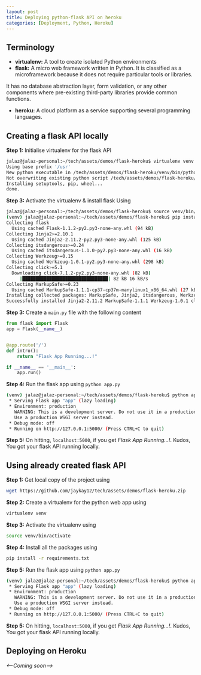 ```yaml
---
layout: post
title: Deploying python-flask API on heroku
categories: [Deployment, Python, Heroku]
---
```


## Terminology
 - **virtualenv:** A tool to create isolated Python environments
 - **flask:** A micro web framework written in Python. It is classified as a microframework because it does not require particular tools or libraries.

 It has no database abstraction layer, form validation, or any other components where pre-existing third-party libraries provide common functions.
 - **heroku:** A cloud platform as a service supporting several programming languages.

## Creating a flask API locally

**Step 1:** Initialise virtualenv for the flask API
```bash
jalaz@jalaz-personal:~/tech/assets/demos/flask-heroku$ virtualenv venv
Using base prefix '/usr'
New python executable in /tech/assets/demos/flask-heroku/venv/bin/python3
Not overwriting existing python script /tech/assets/demos/flask-heroku/venv/bin/python (you must use /tech/assets/demos/flask-heroku/venv/bin/python3)
Installing setuptools, pip, wheel...
done.
```

**Step 3:** Activate the virtualenv & install flask Using
```bash
jalaz@jalaz-personal:~/tech/assets/demos/flask-heroku$ source venv/bin/activate
(venv) jalaz@jalaz-personal:~/tech/assets/demos/flask-heroku$ pip install flask
Collecting flask
  Using cached Flask-1.1.2-py2.py3-none-any.whl (94 kB)
Collecting Jinja2>=2.10.1
  Using cached Jinja2-2.11.2-py2.py3-none-any.whl (125 kB)
Collecting itsdangerous>=0.24
  Using cached itsdangerous-1.1.0-py2.py3-none-any.whl (16 kB)
Collecting Werkzeug>=0.15
  Using cached Werkzeug-1.0.1-py2.py3-none-any.whl (298 kB)
Collecting click>=5.1
  Downloading click-7.1.2-py2.py3-none-any.whl (82 kB)
     |████████████████████████████████| 82 kB 16 kB/s
Collecting MarkupSafe>=0.23
  Using cached MarkupSafe-1.1.1-cp37-cp37m-manylinux1_x86_64.whl (27 kB)
Installing collected packages: MarkupSafe, Jinja2, itsdangerous, Werkzeug, click, flask
Successfully installed Jinja2-2.11.2 MarkupSafe-1.1.1 Werkzeug-1.0.1 click-7.1.2 flask-1.1.2 itsdangerous-1.1.0
```

**Step 3:** Create a `main.py` file with the following content

```python
from flask import Flask
app = Flask(__name__)


@app.route('/')
def intro():
    return "Flask App Running...!"

if __name__ == '__main__':
    app.run()
```

**Step 4:** Run the flask app using `python app.py`
```bash
(venv) jalaz@jalaz-personal:~/tech/assets/demos/flask-heroku$ python app.py
 * Serving Flask app "app" (lazy loading)
 * Environment: production
   WARNING: This is a development server. Do not use it in a production deployment.
   Use a production WSGI server instead.
 * Debug mode: off
 * Running on http://127.0.0.1:5000/ (Press CTRL+C to quit)
```

**Step 5:** On hitting, `localhost:5000`, if you get _Flask App Running...!_. Kudos, You got your flask API running locally.

## Using already created flask API
**Step 1:**
Get local copy of the project using
```bash
wget https://github.com/jaykay12/tech/assets/demos/flask-heroku.zip
```

**Step 2:** Create a virtualenv for the python web app using
```bash
virtualenv venv
```

**Step 3:** Activate the virtualenv using
```bash
source venv/bin/activate
```

**Step 4:** Install all the packages using
```bash
pip install -r requirements.txt
```

**Step 5:** Run the flask app using `python app.py`
```bash
(venv) jalaz@jalaz-personal:~/tech/assets/demos/flask-heroku$ python app.py
 * Serving Flask app "app" (lazy loading)
 * Environment: production
   WARNING: This is a development server. Do not use it in a production deployment.
   Use a production WSGI server instead.
 * Debug mode: off
 * Running on http://127.0.0.1:5000/ (Press CTRL+C to quit)
```

**Step 5:** On hitting, `localhost:5000`, if you get _Flask App Running...!_. Kudos, You got your flask API running locally.

## Deploying on Heroku

_<--Coming soon-->_

